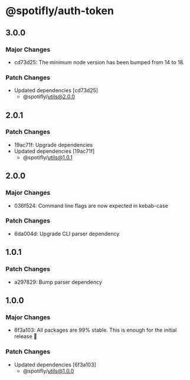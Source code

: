 # @spotifly/auth-token

## 3.0.0

### Major Changes

- cd73d25: The minimum node version has been bumped from 14 to 18.

### Patch Changes

- Updated dependencies [cd73d25]
  - @spotifly/utils@2.0.0

## 2.0.1

### Patch Changes

- 19ac71f: Upgrade dependencies
- Updated dependencies [19ac71f]
  - @spotifly/utils@1.0.1

## 2.0.0

### Major Changes

- 036f524: Command line flags are now expected in kebab-case

### Patch Changes

- 6da004d: Upgrade CLI parser dependency

## 1.0.1

### Patch Changes

- a297829: Bump parser dependency

## 1.0.0

### Major Changes

- 6f3a103: All packages are 99% stable. This is enough for the initial release 🎉

### Patch Changes

- Updated dependencies [6f3a103]
  - @spotifly/utils@1.0.0
